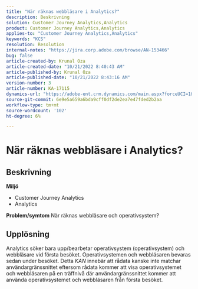 ```yaml
---
title: "När räknas webbläsare i Analytics?"
description: Beskrivning
solution: Customer Journey Analytics,Analytics
product: Customer Journey Analytics,Analytics
applies-to: "Customer Journey Analytics,Analytics"
keywords: "KCS"
resolution: Resolution
internal-notes: "https://jira.corp.adobe.com/browse/AN-153466"
bug: false
article-created-by: Krunal Oza
article-created-date: "10/21/2022 8:40:43 AM"
article-published-by: Krunal Oza
article-published-date: "10/21/2022 8:43:16 AM"
version-number: 3
article-number: KA-17115
dynamics-url: "https://adobe-ent.crm.dynamics.com/main.aspx?forceUCI=1&pagetype=entityrecord&etn=knowledgearticle&id=d401d507-1c51-ed11-bba2-0022480867fb"
source-git-commit: 6e9e5a659a6bda9cff0df2de2ea7e47fded2b2aa
workflow-type: tm+mt
source-wordcount: '102'
ht-degree: 6%

---
```


# När räknas webbläsare i Analytics?

## Beskrivning

<b>Miljö</b>
- Customer Journey Analytics
- Analytics 



<b>Problem/symtom</b>
När räknas webbläsare och operativsystem?


## Upplösning


Analytics söker bara upp/bearbetar operativsystem (operativsystem) och webbläsare vid första besöket. Operativsystemen och webbläsaren bevaras sedan under besöket. Detta *KAN* innebär att rådata kanske inte matchar användargränssnittet eftersom rådata kommer att visa operativsystemet och webbläsaren på en träffnivå där användargränssnittet kommer att använda operativsystemet och webbläsaren från första besöket.
